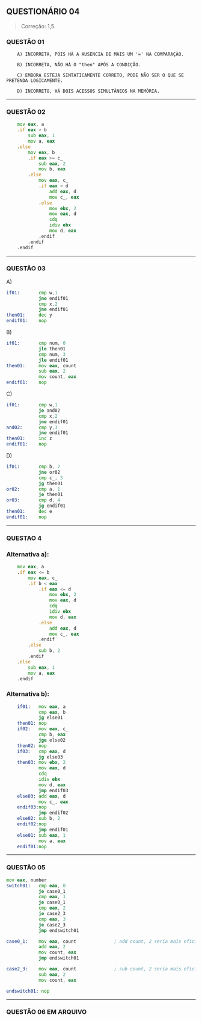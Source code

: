 ## QUESTIONÁRIO 04

> Correção: 1,5.

### QUESTÃO 01

        A) INCORRETA, POIS HÁ A AUSENCIA DE MAIS UM '=' NA COMPARAÇÃO.

        B) INCORRETA, NÃO HÁ O "then" APÓS A CONDIÇÃO.

        C) EMBORA ESTEJA SINTATICAMENTE CORRETO, PODE NÃO SER O QUE SE PRETENDA LOGICAMENTE.

        D) INCORRETO, HÁ DOIS ACESSOS SIMULTÂNEOS NA MEMÓRIA.

-----
### QUESTÃO 02

```asm
    mov eax, a
    .if eax > b
        sub eax, 1
        mov a, eax
    .else
        mov eax, b
        .if eax >= c_
            sub eax, 2
            mov b, eax
        .else
            mov eax, c_
            .if eax > d
                add eax, d
                mov c_, eax
            .else 
                mov ebx, 2
                mov eax, d
                cdq
                idiv ebx
                mov d, eax
            .endif
        .endif
    .endif

```
-----
### QUESTÃO 03

A)
```asm
if01:       cmp w,1
            jne endif01
            cmp x,2
            jne endif01
then01:     dec y
endif01:    nop
```

B)
```asm
if01:       cmp num, 0
            jle then01
            cmp num, 3
            jle endif01
then01:     mov eax, count 
            sub eax, 2
            mov count, eax
endif01:    nop     
```

C)
```asm
if01:       cmp w,1
            je and02
            cmp x,2
            jne endif01
and02:      cmp y,3 
            jne endif01
then01:     inc z
endif01:    nop
```

D)
```asm
if01:       cmp b, 2
            jne or02
            cmp c_, 3
            jg then01
or02:       cmp a, 1
            je then01
or03:       cmp d, 4
            jg endif01
then01:     dec e
endif01:    nop
```
-----
### QUESTAO 4

### Alternativa a):

```asm
    mov eax, a
    .if eax <= b
        mov eax, c_
        .if b < eax 
            .if eax <= d
                mov ebx, 2
                mov eax, d
                cdq
                idiv ebx
                mov d, eax
            .else 
                add eax, d
                mov c_, eax
            .endif
        .else
            sub b, 2
        .endif
    .else
        sub eax, 1
        mov a, eax
    .endif
```

### Alternativa b):

```asm
    if01:   mov eax, a
            cmp eax, b
            jg else01
    then01: nop
    if02:   mov eax, c_
            cmp b, eax
            jge else02
    then02: nop
    if03:   cmp eax, d
            jg else03
    then03: mov ebx, 2
            mov eax, d
            cdq
            idiv ebx
            mov d, eax
            jmp endif03
    else03: add eax, d
            mov c_, eax
    endif03:nop
            jmp endif02
    else02: sub b, 2
    endif02:nop
            jmp endif01
    else01: sub eax, 1
            mov a, eax
    endif01:nop
```
----

### QUESTÃO 05

```asm
mov eax, number
switch01:   cmp eax, 0
            je case0_1
            cmp eax, 1
            je case0_1
            cmp eax, 2
            je case2_3
            cmp eax, 3
            je case2_3
            jmp endswitch01

case0_1:    mov eax, count              ; add count, 2 seria mais eficiente por conter menos acesso a memoria
            add eax, 2
            mov count, eax
            jmp endswitch01

case2_3:    mov eax, count              ; sub count, 2 seria mais eficiente por conter menos acesso a memoria
            sub eax, 2
            mov count, eax

endswitch01: nop
```

-----

### QUESTÃO 06 EM ARQUIVO
